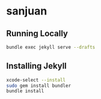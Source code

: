 # sanjuan

## Running Locally

```bash
bundle exec jekyll serve --drafts
```

## Installing Jekyll

```bash
xcode-select --install
sudo gem install bundler
bundle install
```
